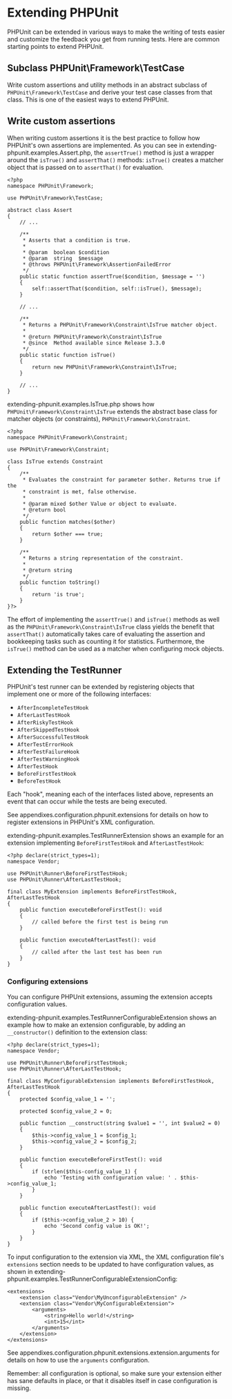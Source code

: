 Extending PHPUnit
=================

PHPUnit can be extended in various ways to make the writing of tests
easier and customize the feedback you get from running tests. Here are
common starting points to extend PHPUnit.

Subclass PHPUnit\\Framework\\TestCase
-------------------------------------

Write custom assertions and utility methods in an abstract subclass of
`PHPUnit\Framework\TestCase` and derive your test case classes from that
class. This is one of the easiest ways to extend PHPUnit.

Write custom assertions
-----------------------

When writing custom assertions it is the best practice to follow how
PHPUnit's own assertions are implemented. As you can see in
extending-phpunit.examples.Assert.php, the `assertTrue()` method is just
a wrapper around the `isTrue()` and `assertThat()` methods: `isTrue()`
creates a matcher object that is passed on to `assertThat()` for
evaluation.

    <?php
    namespace PHPUnit\Framework;

    use PHPUnit\Framework\TestCase;

    abstract class Assert
    {
        // ...

        /**
         * Asserts that a condition is true.
         *
         * @param  boolean $condition
         * @param  string  $message
         * @throws PHPUnit\Framework\AssertionFailedError
         */
        public static function assertTrue($condition, $message = '')
        {
            self::assertThat($condition, self::isTrue(), $message);
        }

        // ...

        /**
         * Returns a PHPUnit\Framework\Constraint\IsTrue matcher object.
         *
         * @return PHPUnit\Framework\Constraint\IsTrue
         * @since  Method available since Release 3.3.0
         */
        public static function isTrue()
        {
            return new PHPUnit\Framework\Constraint\IsTrue;
        }

        // ...
    }

extending-phpunit.examples.IsTrue.php shows how
`PHPUnit\Framework\Constraint\IsTrue` extends the abstract base class
for matcher objects (or constraints), `PHPUnit\Framework\Constraint`.

    <?php
    namespace PHPUnit\Framework\Constraint;

    use PHPUnit\Framework\Constraint;

    class IsTrue extends Constraint
    {
        /**
         * Evaluates the constraint for parameter $other. Returns true if the
         * constraint is met, false otherwise.
         *
         * @param mixed $other Value or object to evaluate.
         * @return bool
         */
        public function matches($other)
        {
            return $other === true;
        }

        /**
         * Returns a string representation of the constraint.
         *
         * @return string
         */
        public function toString()
        {
            return 'is true';
        }
    }?>

The effort of implementing the `assertTrue()` and `isTrue()` methods as
well as the `PHPUnit\Framework\Constraint\IsTrue` class yields the
benefit that `assertThat()` automatically takes care of evaluating the
assertion and bookkeeping tasks such as counting it for statistics.
Furthermore, the `isTrue()` method can be used as a matcher when
configuring mock objects.

Extending the TestRunner
------------------------

PHPUnit's test runner can be extended by registering objects that
implement one or more of the following interfaces:

-   `AfterIncompleteTestHook`
-   `AfterLastTestHook`
-   `AfterRiskyTestHook`
-   `AfterSkippedTestHook`
-   `AfterSuccessfulTestHook`
-   `AfterTestErrorHook`
-   `AfterTestFailureHook`
-   `AfterTestWarningHook`
-   `AfterTestHook`
-   `BeforeFirstTestHook`
-   `BeforeTestHook`

Each "hook", meaning each of the interfaces listed above, represents an
event that can occur while the tests are being executed.

See appendixes.configuration.phpunit.extensions for details on how to
register extensions in PHPUnit's XML configuration.

extending-phpunit.examples.TestRunnerExtension shows an example for an
extension implementing `BeforeFirstTestHook` and `AfterLastTestHook`:

    <?php declare(strict_types=1);
    namespace Vendor;

    use PHPUnit\Runner\BeforeFirstTestHook;
    use PHPUnit\Runner\AfterLastTestHook;

    final class MyExtension implements BeforeFirstTestHook, AfterLastTestHook
    {
        public function executeBeforeFirstTest(): void
        {
            // called before the first test is being run
        }

        public function executeAfterLastTest(): void
        {
            // called after the last test has been run
        }
    }

### Configuring extensions

You can configure PHPUnit extensions, assuming the extension accepts
configuration values.

extending-phpunit.examples.TestRunnerConfigurableExtension shows an
example how to make an extension configurable, by adding an
`__constructor()` definition to the extension class:

    <?php declare(strict_types=1);
    namespace Vendor;

    use PHPUnit\Runner\BeforeFirstTestHook;
    use PHPUnit\Runner\AfterLastTestHook;

    final class MyConfigurableExtension implements BeforeFirstTestHook, AfterLastTestHook
    {
        protected $config_value_1 = '';

        protected $config_value_2 = 0;

        public function __construct(string $value1 = '', int $value2 = 0)
        {
            $this->config_value_1 = $config_1;
            $this->config_value_2 = $config_2;
        }

        public function executeBeforeFirstTest(): void
        {
            if (strlen($this-config_value_1) {
                echo 'Testing with configuration value: ' . $this->config_value_1;
            }
        }

        public function executeAfterLastTest(): void
        {
            if ($this->config_value_2 > 10) {
                echo 'Second config value is OK!';
            }
        }
    }

To input configuration to the extension via XML, the XML configuration
file's `extensions` section needs to be updated to have configuration
values, as shown in
extending-phpunit.examples.TestRunnerConfigurableExtensionConfig:

    <extensions>
        <extension class="Vendor\MyUnconfigurableExtension" />
        <extension class="Vendor\MyConfigurableExtension">
            <arguments>
                <string>Hello world!</string>
                <int>15</int>
            </arguments>
        </extension>
    </extensions>

See appendixes.configuration.phpunit.extensions.extension.arguments for
details on how to use the `arguments` configuration.

Remember: all configuration is optional, so make sure your extension
either has sane defaults in place, or that it disables itself in case
configuration is missing.
